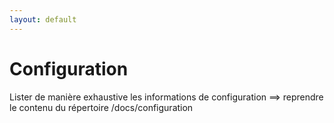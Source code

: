```yaml
---
layout: default
---
```


# Configuration

Lister de manière exhaustive les informations de configuration
==> reprendre le contenu du répertoire /docs/configuration
